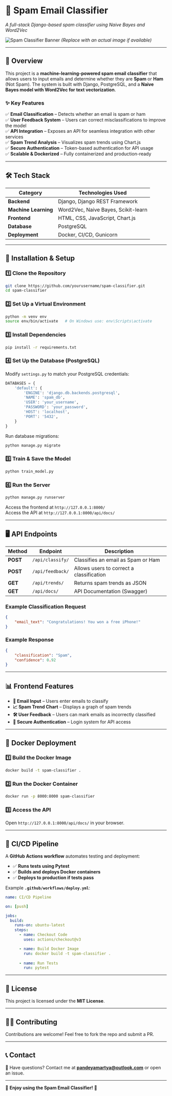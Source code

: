 # **📧 Spam Email Classifier**  
*A full-stack Django-based spam classifier using Naive Bayes and Word2Vec*  

![Spam Classifier Banner](https://www.linktoimage.com/spam_classifier.png) *(Replace with an actual image if available)*  

---

## **📌 Overview**  
This project is a **machine-learning-powered spam email classifier** that allows users to input emails and determine whether they are **Spam** or **Ham** (Not Spam). The system is built with Django, PostgreSQL, and a **Naive Bayes model with Word2Vec for text vectorization**.  

### **✨ Key Features**  
✅ **Email Classification** – Detects whether an email is spam or ham  
✅ **User Feedback System** – Users can correct misclassifications to improve the model  
✅ **API Integration** – Exposes an API for seamless integration with other services  
✅ **Spam Trend Analysis** – Visualizes spam trends using Chart.js  
✅ **Secure Authentication** – Token-based authentication for API usage  
✅ **Scalable & Dockerized** – Fully containerized and production-ready  

---

## **🛠️ Tech Stack**  

| Category            | Technologies Used |
|---------------------|------------------|
| **Backend**        | Django, Django REST Framework |
| **Machine Learning** | Word2Vec, Naive Bayes, Scikit-learn |
| **Frontend**       | HTML, CSS, JavaScript, Chart.js |
| **Database**       | PostgreSQL |
| **Deployment**     | Docker, CI/CD, Gunicorn |

---

## **🚀 Installation & Setup**  

### **1️⃣ Clone the Repository**  
```bash
git clone https://github.com/yourusername/spam-classifier.git
cd spam-classifier
```

### **2️⃣ Set Up a Virtual Environment**  
```bash
python -m venv env
source env/bin/activate   # On Windows use: env\Scripts\activate
```

### **3️⃣ Install Dependencies**  
```bash
pip install -r requirements.txt
```

### **4️⃣ Set Up the Database (PostgreSQL)**  
Modify `settings.py` to match your PostgreSQL credentials:  
```python
DATABASES = {
    'default': {
        'ENGINE': 'django.db.backends.postgresql',
        'NAME': 'spam_db',
        'USER': 'your_username',
        'PASSWORD': 'your_password',
        'HOST': 'localhost',
        'PORT': '5432',
    }
}
```
Run database migrations:  
```bash
python manage.py migrate
```

### **5️⃣ Train & Save the Model**  
```bash
python train_model.py
```

### **6️⃣ Run the Server**  
```bash
python manage.py runserver
```
Access the frontend at `http://127.0.0.1:8000/`  
Access the API at `http://127.0.0.1:8000/api/docs/`  

---

## **🖥️ API Endpoints**  

| Method | Endpoint | Description |
|--------|---------|-------------|
| **POST** | `/api/classify/` | Classifies an email as Spam or Ham |
| **POST** | `/api/feedback/` | Allows users to correct a classification |
| **GET** | `/api/trends/` | Returns spam trends as JSON |
| **GET** | `/api/docs/` | API Documentation (Swagger) |

### **Example Classification Request**  
```json
{
    "email_text": "Congratulations! You won a free iPhone!"
}
```
### **Example Response**  
```json
{
    "classification": "Spam",
    "confidence": 0.92
}
```

---

## **📊 Frontend Features**  
- **📩 Email Input** – Users enter emails to classify  
- **📈 Spam Trend Chart** – Displays a graph of spam trends  
- **🛠 User Feedback** – Users can mark emails as incorrectly classified  
- **🔐 Secure Authentication** – Login system for API access  

---

## **🐳 Docker Deployment**  

### **1️⃣ Build the Docker Image**  
```bash
docker build -t spam-classifier .
```

### **2️⃣ Run the Docker Container**  
```bash
docker run -p 8000:8000 spam-classifier
```

### **3️⃣ Access the API**  
Open `http://127.0.0.1:8000/api/docs/` in your browser.  

---

## **🔄 CI/CD Pipeline**  
A **GitHub Actions workflow** automates testing and deployment:  
- ✅ **Runs tests using Pytest**  
- ✅ **Builds and deploys Docker containers**  
- ✅ **Deploys to production if tests pass**  

Example **`.github/workflows/deploy.yml`**:  
```yaml
name: CI/CD Pipeline

on: [push]

jobs:
  build:
    runs-on: ubuntu-latest
    steps:
      - name: Checkout Code
        uses: actions/checkout@v3

      - name: Build Docker Image
        run: docker build -t spam-classifier .
      
      - name: Run Tests
        run: pytest
```

---

## **📜 License**  
This project is licensed under the **MIT License**.  

---

## **👨‍💻 Contributing**  
Contributions are welcome! Feel free to fork the repo and submit a PR.  

---

## **📞 Contact**  
💬 Have questions? Contact me at **pandeyamartya@outlook.com** or open an issue.  

---

🚀 **Enjoy using the Spam Email Classifier!** 🚀  
